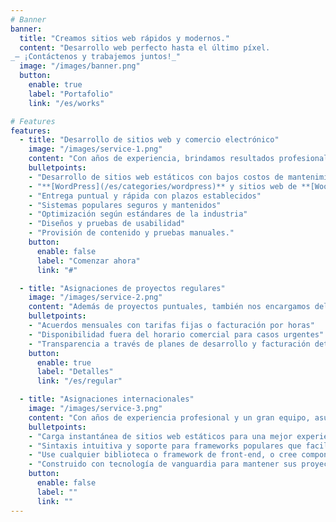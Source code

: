 ```yaml
---
# Banner
banner:
  title: "Creamos sitios web rápidos y modernos."
  content: "Desarrollo web perfecto hasta el último píxel.
_— ¡Contáctenos y trabajemos juntos!_"
  image: "/images/banner.png"
  button:
    enable: true
    label: "Portafolio"
    link: "/es/works"

# Features
features:
  - title: "Desarrollo de sitios web y comercio electrónico"
    image: "/images/service-1.png"
    content: "Con años de experiencia, brindamos resultados profesionales y duraderos. Basados en métodos modernos y un amplio conocimiento del mercado, aumentamos las ventas y la base de clientes."
    bulletpoints:
    - "Desarrollo de sitios web estáticos con bajos costos de mantenimiento"
    - "**[WordPress](/es/categories/wordpress)** y sitios web de **[WooCommerce](/es/categories/woocommerce)**"
    - "Entrega puntual y rápida con plazos establecidos"
    - "Sistemas populares seguros y mantenidos"
    - "Optimización según estándares de la industria"
    - "Diseños y pruebas de usabilidad"
    - "Provisión de contenido y pruebas manuales."
    button:
      enable: false
      label: "Comenzar ahora"
      link: "#"

  - title: "Asignaciones de proyectos regulares"
    image: "/images/service-2.png"
    content: "Además de proyectos puntuales, también nos encargamos del desarrollo y mantenimiento de sitios web de gran envergadura en el marco de una colaboración a largo plazo."
    bulletpoints:
    - "Acuerdos mensuales con tarifas fijas o facturación por horas"
    - "Disponibilidad fuera del horario comercial para casos urgentes"
    - "Transparencia a través de planes de desarrollo y facturación detallada de tareas"
    button:
      enable: true
      label: "Detalles"
      link: "/es/regular"

  - title: "Asignaciones internacionales"
    image: "/images/service-3.png"
    content: "Con años de experiencia profesional y un gran equipo, asumimos proyectos nacionales e internacionales."
    bulletpoints:
    - "Carga instantánea de sitios web estáticos para una mejor experiencia de usuario y SEO."
    - "Sintaxis intuitiva y soporte para frameworks populares que facilitan el aprendizaje y uso de Astro."
    - "Use cualquier biblioteca o framework de front-end, o cree componentes personalizados para proyectos de cualquier tamaño."
    - "Construido con tecnología de vanguardia para mantener sus proyectos actualizados con los últimos estándares web."
    button:
      enable: false
      label: ""
      link: ""
---
```

